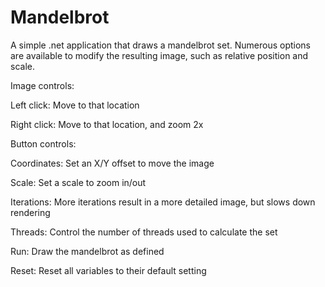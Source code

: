 Mandelbrot
==========

A simple .net application that draws a mandelbrot set. Numerous options are available to modify the resulting image,
such as relative position and scale.

Image controls:

  Left click:
  Move to that location

  Right click:
  Move to that location, and zoom 2x





Button controls:

  Coordinates:
  Set an X/Y offset to move the image

  Scale:
  Set a scale to zoom in/out

  Iterations:
  More iterations result in a more detailed image, but slows down rendering

  Threads:
  Control the number of threads used to calculate the set

  Run:
  Draw the mandelbrot as defined

  Reset:
  Reset all variables to their default setting
